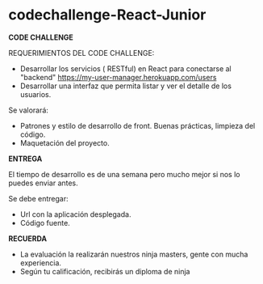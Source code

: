 # codechallenge-React-Junior

**CODE CHALLENGE**

REQUERIMIENTOS DEL CODE CHALLENGE:

- Desarrollar los servicios ( RESTful) en React para  conectarse al "backend" https://my-user-manager.herokuapp.com/users
- Desarrollar una interfaz que permita listar y ver el detalle de los usuarios.

Se valorará:

-  Patrones y estilo de desarrollo de front. Buenas prácticas, limpieza del código.
-  Maquetación del proyecto.


**ENTREGA**

El tiempo de desarrollo es de una semana pero mucho mejor si nos lo puedes
enviar antes.

Se debe entregar:

- Url con la aplicación desplegada.
- Código fuente.


**RECUERDA**

- La evaluación la realizarán nuestros ninja masters, gente con mucha experiencia.
- Según tu calificación, recibirás un diploma de ninja